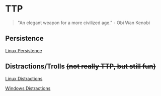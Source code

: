 # TTP
>"An elegant weapon for a more civilized age." - Obi Wan Kenobi

## Persistence
[Linux Persistence](darkwire37.github.io/_ttp/linuxPersistence.md)


## Distractions/Trolls ~~(not really TTP, but still fun)~~
[Linux Distractions]()

[Windows Distractions]()